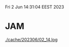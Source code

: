 Fri  2 Jun 14:31:04 EEST 2023
# JAM
<a href='./cache/202306/02_14.log'>./cache/202306/02_14.log</a>
